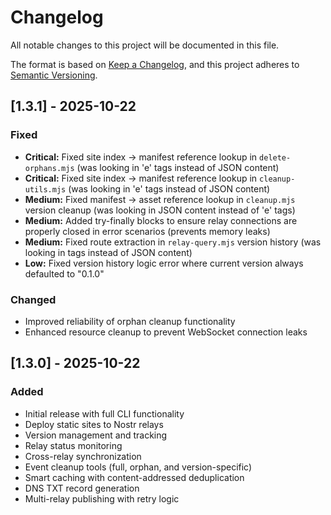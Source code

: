 # Changelog

All notable changes to this project will be documented in this file.

The format is based on [Keep a Changelog](https://keepachangelog.com/en/1.0.0/),
and this project adheres to [Semantic Versioning](https://semver.org/spec/v2.0.0.html).

## [1.3.1] - 2025-10-22

### Fixed
- **Critical:** Fixed site index → manifest reference lookup in `delete-orphans.mjs` (was looking in 'e' tags instead of JSON content)
- **Critical:** Fixed site index → manifest reference lookup in `cleanup-utils.mjs` (was looking in 'e' tags instead of JSON content)
- **Medium:** Fixed manifest → asset reference lookup in `cleanup.mjs` version cleanup (was looking in JSON content instead of 'e' tags)
- **Medium:** Added try-finally blocks to ensure relay connections are properly closed in error scenarios (prevents memory leaks)
- **Medium:** Fixed route extraction in `relay-query.mjs` version history (was looking in tags instead of JSON content)
- **Low:** Fixed version history logic error where current version always defaulted to "0.1.0"

### Changed
- Improved reliability of orphan cleanup functionality
- Enhanced resource cleanup to prevent WebSocket connection leaks

## [1.3.0] - 2025-10-22

### Added
- Initial release with full CLI functionality
- Deploy static sites to Nostr relays
- Version management and tracking
- Relay status monitoring
- Cross-relay synchronization
- Event cleanup tools (full, orphan, and version-specific)
- Smart caching with content-addressed deduplication
- DNS TXT record generation
- Multi-relay publishing with retry logic
